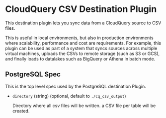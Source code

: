 # CloudQuery CSV Destination Plugin

This destination plugin lets you sync data from a CloudQuery source to CSV files.

This is useful in local environments, but also in production environments where scalability, performance and cost are requirements. For example, this plugin can be used as part of a system that syncs sources across multiple virtual machines, uploads the CSVs to remote storage (such as S3 or GCS), and finally loads to datalakes such as BigQuery or Athena in batch mode.

## PostgreSQL Spec

This is the top level spec used by the PostgreSQL destination Plugin.

- `directory` (string) (optional, default to `./cq_csv_output`)

  Directory where all csv files will be written. a CSV file per table will be created.

